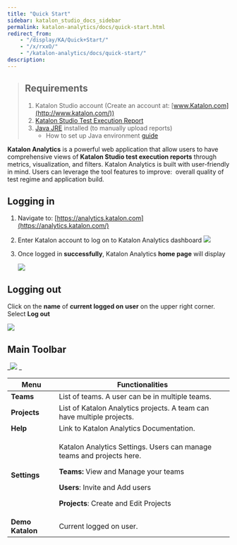```yaml
---
title: "Quick Start"
sidebar: katalon_studio_docs_sidebar
permalink: katalon-analytics/docs/quick-start.html
redirect_from:
    - "/display/KA/Quick+Start/"
    - "/x/rxxO/"
    - "/katalon-analytics/docs/quick-start/"
description:
---
```

> Requirements
> ------------
>
> 1.  Katalon Studio account
>     (Create an account at: [www.Katalon.com](http://www.katalon.com/))
> 2.  [Katalon Studio Test Execution Report](/display/KD/Test+Report)
> 3.  [Java JRE](https://www.java.com/en/download/manual.jsp) installed (to manually upload reports)
>     *   How to set up Java environment [guide](https://www.tutorialspoint.com/java/java_environment_setup.htm)

**Katalon Analytics** is a powerful web application that allow users to have comprehensive views of **Katalon Studio test execution reports** through metrics, visualization, and filters. Katalon Analytics is built with user-friendly in mind. Users can leverage the tool features to improve:  overall quality of test regime and application build. 

Logging in
----------

1.  Navigate to: [https://analytics.katalon.com](https://analytics.katalon.com/)
2.  Enter Katalon account to log on to Katalon Analytics dashboard
    ![](../../images/katalon-analytics/docs/quick-start/Screen-Shot-2018-09-26-at-11.14.44-AM.png)


3.  Once logged in **successfully**, Katalon Analytics **home page** will display

    ![](../../images/katalon-analytics/docs/quick-start/Screen-Shot-2018-09-26-at-11.17.33-AM.png)

Logging out
-----------

Click on the **name** of **current logged on** **user** on the upper right corner. Select **Log out**

![](../../images/katalon-analytics/docs/quick-start/Screen-Shot-2018-09-26-at-11.19.20-AM.png)

Main Toolbar
------------

_![](../../images/katalon-analytics/docs/quick-start/Screen-Shot-2018-09-26-at-11.19.59-AM.png)
_

<table><thead><tr><th>Menu</th><th>Functionalities</th></tr></thead><tbody><tr><td><strong>Teams</strong></td><td>List of teams. A user can be in multiple teams.</td></tr><tr><td><strong>Projects</strong></td><td>List of Katalon Analytics projects. A team can have multiple projects.</td></tr><tr><td><strong>Help</strong></td><td>Link to Katalon Analytics Documentation.</td></tr><tr><td><strong>Settings</strong></td><td><p>Katalon Analytics Settings. Users can manage teams and projects here.</p><p><strong>Teams: </strong>View and Manage your teams</p><p><strong>Users</strong>: Invite and Add users</p><p><strong>Projects</strong>: Create and Edit Projects</p></td></tr><tr><td><strong>Demo Katalon</strong></td><td>Current logged on user.</td></tr></tbody></table>